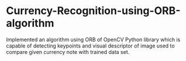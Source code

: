 # Currency-Recognition-using-ORB-algorithm
Implemented an algorithm using ORB of OpenCV Python library which is capable of detecting keypoints and visual descriptor of image used to compare given currency note with trained data set.

